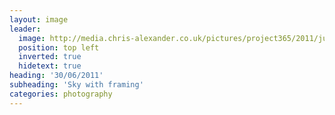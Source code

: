 ```yaml
---
layout: image
leader:
  image: http://media.chris-alexander.co.uk/pictures/project365/2011/jun/30/300611.jpg
  position: top left
  inverted: true
  hidetext: true
heading: '30/06/2011'
subheading: 'Sky with framing'
categories: photography
---
```

